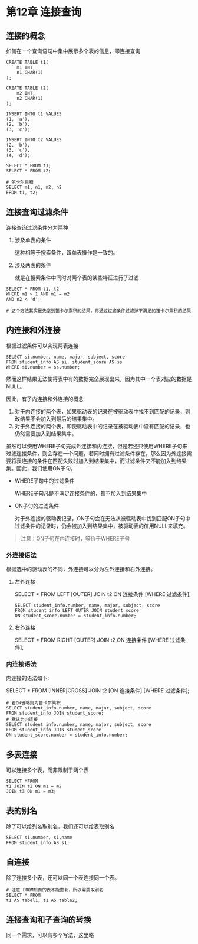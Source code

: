 # 第12章 连接查询

## 连接的概念

如何在一个查询语句中集中展示多个表的信息，即连接查询

```mysql
CREATE TABLE t1(
    m1 INT,
    n1 CHAR(1)
);

CREATE TABLE t2(
    m2 INT,
    n2 CHAR(1)
);

INSERT INTO t1 VALUES
(1, 'a'),
(2, 'b'),
(3, 'c');

INSERT INTO t2 VALUES
(2, 'b'),
(3, 'c'),
(4, 'd');

SELECT * FROM t1;
SELECT * FROM t2;

# 笛卡尔乘积
SELECT m1, n1, m2, n2
FROM t1, t2;
```

## 连接查询过滤条件

连接查询过滤条件分为两种

1. 涉及单表的条件

   这种相等于搜索条件，跟单表操作是一致的。

2. 涉及两表的条件

   就是在搜索条件中同时对两个表的某些特征进行了过滤

```mysql
SELECT * FROM t1, t2
WHERE m1 > 1 AND m1 = m2
AND n2 < 'd';

# 这个方法其实是先拿到笛卡尔乘积的结果，再通过过滤条件过滤掉不满足的笛卡尔乘积的结果
```

## 内连接和外连接

根据过滤条件可以实现两表连接

```mysql
SELECT si.number, name, major, subject, score
FROM student_info AS si, student_score AS ss
WHERE si.number = ss.number;
```



然而这样结果无法使得表中有的数据完全展现出来，因为其中一个表对应的数据是NULL。

因此，有了内连接和外连接的概念

1. 对于内连接的两个表，如果驱动表的记录在被驱动表中找不到匹配的记录，则改结果不会加入到最后的结果集中。
2. 对于外连接的两个表，即使驱动表中的记录在被驱动表中没有匹配的记录，也仍然需要加入到结果集中。

虽然可以使用WHERE子句完成外连接和内连接，但是若还只使用WHERE子句来过滤连接条件，则会存在一个问题，若同时拥有过滤条件存在，那么因为外连接需要将表连接的条件在匹配失败时加入到结果集中，而过滤条件又不能加入到结果集。因此，我们使用ON子句。

+ WHERE子句中的过滤条件

  WHERE子句凡是不满足连接条件的，都不加入到结果集中

+ ON子句的过滤条件

  对于外连接的驱动表记录，ON子句会在无法从被驱动表中找到匹配ON子句中过滤条件的记录时，仍会被加入到结果集中，被驱动表的值用NULL来填充。

>注意：ON子句在内连接时，等价于WHERE子句

### 外连接语法

根据选中的驱动表的不同，外连接可以分为左外连接和右外连接。

1. 左外连接

   SELECT * FROM LEFT [OUTER] JOIN t2 ON 连接条件 [WHERE 过滤条件];

   ```mysql
   SELECT student_info.number, name, major, subject, score
   FROM student_info LEFT OUTER JOIN student_score
   ON student_score.number = student_info.number;
   ```

2. 右外连接

   SELECT * FROM RIGHT [OUTER] JOIN t2 ON 连接条件 [WHERE 过滤条件];



### 内连接语法

内连接的语法如下:

SELECT * FROM [INNER|CROSS] JOIN t2 [ON 连接条件] [WHERE 过滤条件];

```mysql
# 若ON省略则为笛卡尔乘积
SELECT student_info.number, name, major, subject, score
FROM student_info JOIN student_score;
# 默认为内连接
SELECT student_info.number, name, major, subject, score
FROM student_info JOIN student_score
ON student_score.number = student_info.number;
```



## 多表连接

可以连接多个表，而非限制于两个表

```mysql
SELECT *FROM 
t1 JOIN t2 ON m1 = m2
JOIN t3 ON m1 = m3;
```



## 表的别名

除了可以给列名取别名，我们还可以给表取别名

```mysql
SELECT s1.number, s1.name
FROM student_info AS s1;
```

## 自连接

除了连接多个表，还可以同一个表连接同一个表。

```mysql
# 注意 FROM后面的表不能重复，所以需要取别名
SELECT * FROM
t1 AS tabel1, t1 AS table2; 
```

## 连接查询和子查询的转换

同一个需求，可以有多个写法，这里略
